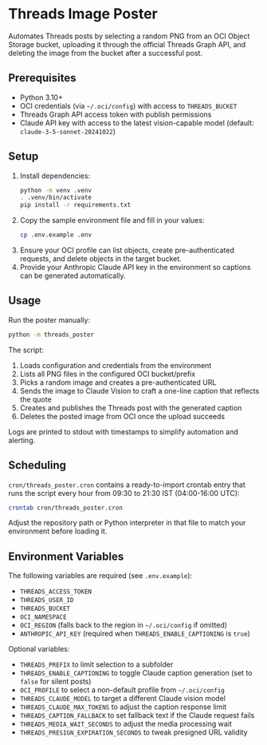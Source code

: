 # Threads Image Poster

Automates Threads posts by selecting a random PNG from an OCI Object Storage bucket, uploading it through the official Threads Graph API, and deleting the image from the bucket after a successful post.

## Prerequisites
- Python 3.10+
- OCI credentials (via `~/.oci/config`) with access to `THREADS_BUCKET`
- Threads Graph API access token with publish permissions
- Claude API key with access to the latest vision-capable model (default: `claude-3-5-sonnet-20241022`)

## Setup
1. Install dependencies:
   ```bash
   python -m venv .venv
   . .venv/bin/activate
   pip install -r requirements.txt
   ```
2. Copy the sample environment file and fill in your values:
   ```bash
   cp .env.example .env
   ```
3. Ensure your OCI profile can list objects, create pre-authenticated requests, and delete objects in the target bucket.
4. Provide your Anthropic Claude API key in the environment so captions can be generated automatically.

## Usage
Run the poster manually:
```bash
python -m threads_poster
```
The script:
1. Loads configuration and credentials from the environment
2. Lists all PNG files in the configured OCI bucket/prefix
3. Picks a random image and creates a pre-authenticated URL
4. Sends the image to Claude Vision to craft a one-line caption that reflects the quote
5. Creates and publishes the Threads post with the generated caption
6. Deletes the posted image from OCI once the upload succeeds

Logs are printed to stdout with timestamps to simplify automation and alerting.

## Scheduling
`cron/threads_poster.cron` contains a ready-to-import crontab entry that runs the script every hour from 09:30 to 21:30 IST (04:00-16:00 UTC):
```bash
crontab cron/threads_poster.cron
```
Adjust the repository path or Python interpreter in that file to match your environment before loading it.

## Environment Variables
The following variables are required (see `.env.example`):
- `THREADS_ACCESS_TOKEN`
- `THREADS_USER_ID`
- `THREADS_BUCKET`
- `OCI_NAMESPACE`
- `OCI_REGION` (falls back to the region in `~/.oci/config` if omitted)
- `ANTHROPIC_API_KEY` (required when `THREADS_ENABLE_CAPTIONING` is `true`)

Optional variables:
- `THREADS_PREFIX` to limit selection to a subfolder
- `THREADS_ENABLE_CAPTIONING` to toggle Claude caption generation (set to `false` for silent posts)
- `OCI_PROFILE` to select a non-default profile from `~/.oci/config`
- `THREADS_CLAUDE_MODEL` to target a different Claude vision model
- `THREADS_CLAUDE_MAX_TOKENS` to adjust the caption response limit
- `THREADS_CAPTION_FALLBACK` to set fallback text if the Claude request fails
- `THREADS_MEDIA_WAIT_SECONDS` to adjust the media processing wait
- `THREADS_PRESIGN_EXPIRATION_SECONDS` to tweak presigned URL validity
